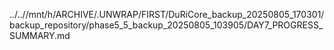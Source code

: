 ../..//mnt/h/ARCHIVE/.UNWRAP/FIRST/DuRiCore_backup_20250805_170301/backup_repository/phase5_5_backup_20250805_103905/DAY7_PROGRESS_SUMMARY.md